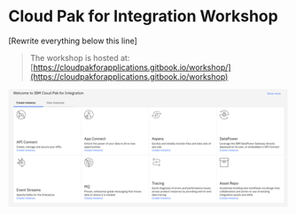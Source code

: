 # Cloud Pak for Integration Workshop

[Rewrite everything below this line]

> The workshop is hosted at: [https://cloudpakforapplications.gitbook.io/workshop/](https://cloudpakforapplications.gitbook.io/workshop)

!["cp4int"](workshop/.gitbook/images/cp4int.png)
